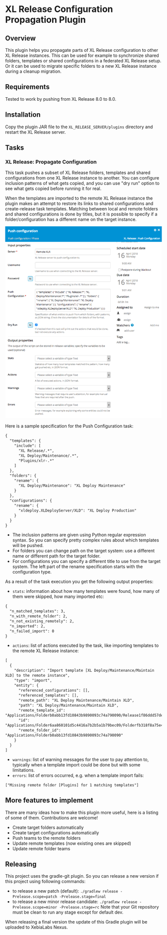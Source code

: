 # XL Release Configuration Propagation Plugin

## Overview

This plugin helps you propagate parts of XL Release configuration to other XL Release instances. This can be used for example to synchronize shared folders, templates or shared configurations in a federated XL Release setup. Or it can be used to migrate specific folders to a new XL Release instance during a cleanup migration.

## Requirements

Tested to work by pushing from XL Release 8.0 to 8.0.

## Installation

Copy the plugin JAR file to the `XL_RELEASE_SERVER/plugins` directory and restart the XL Release server.

## Tasks

### XL Release: Propagate Configuration

This task pushes a subset of XL Release folders, templates and shared configurations from one XL Release instance to another. You can configure inclusion patterns of what gets copied, and you can use "dry run" option to see what gets copied before running it for real.

When the templates are imported to the remote XL Release instance the plugin makes an attempt to restore its links to shared configurations and create-release task templates. Matching between local and remote folders and shared configurations is done by titles, but it is possible to specify if a folder/configuration has a different name on the target instance.

![image-push-configuration](images/push-configuration.png)

Here is a sample specification for the Push Configuration task:
```
{
  "templates": {
    "include": [
      "XL Release/.*",
      "XL Deploy/Maintenance/.*",
      "Plugins/xlr-.*"
    ]
  },
  "folders": {
    "rename": {
      "XL Deploy/Maintenance": "XL Deploy Maintenance"
    }
  },
  "configurations": {
    "rename": {
      "xldeploy.XLDeployServer/XLD": "XL Deploy Production"
    }
  }
}
```

* The inclusion patterns are given using Python regular expression syntax. So you can specify pretty complex rules about which templates will be pushed.
* For folders you can change path on the target system: use a different name or different path for the target folder.
* For configurations you can specify a different title to use from the target system. The left part of the rename specification starts with the configuration type. 

As a result of the task execution you get the following output properties:
* `stats`: information about how many templates were found, how many of them were skipped, how many imported etc:
```
{
  "n_matched_templates": 3,
  "n_with_remote_folder": 2,
  "n_not_existing_remotely": 2,
  "n_imported": 2,
  "n_failed_import": 0
}
```
* `actions`: list of actions executed by the task, like importing templates to the remote XL Release instance: 
```
[
  {
    "description": "Import template [XL Deploy/Maintenance/Maintain XLD] to the remote instance",
    "type": "import",
    "entity": {
      "referenced_configurations": [],
      "referenced_templates": [],
      "remote_path": "XL Deploy Maintenance/Maintain XLD",
      "path": "XL Deploy/Maintenance/Maintain XLD",
      "remote_template_id": "Applications/Folderb0abb13fd10843b9890093c74a790090/Release1f86ddd57de642fbad428dc4b35eec86",
      "id": "Applications/Folder6aa860101d5c4416a7b2b5a1b79bec09/Folderfb318f8a75e4d849918b3d1634b6189/Released17da40fd91b4097a24bd78302660963",
      "remote_folder_id": "Applications/Folderb0abb13fd10843b9890093c74a790090"
    }
  }
]
```
* `warnings`: list of warning messages for the user to pay attention to, typically when a template import could be done but with some limitations.
* `errors`: list of errors occurred, e.g. when a template import fails:
```
["Missing remote folder [Plugins] for 1 matching templates"]
```


## More features to implement

There are many ideas how to make this plugin more useful, here is a listing of some of them. Contributions are welcome!

* Create target folders automatically
* Create target configurations automatically
* Push teams to the remote folders
* Update remote templates (now existing ones are skipped)
* Update remote folder teams


## Releasing

This project uses the gradle-git plugin. So you can release a new version if this project using following commands:

- to release a new patch (default): `./gradlew release -Prelease.scope=patch -Prelease.stage=final`
- to release a new minor release candidate: `./gradlew release -Prelease.scope=minor -Prelease.stage=rc`
Note that your Git repository must be clean to run any stage except for default dev.

When releasing a final version the update of this Gradle plugin will be uploaded to XebiaLabs Nexus.